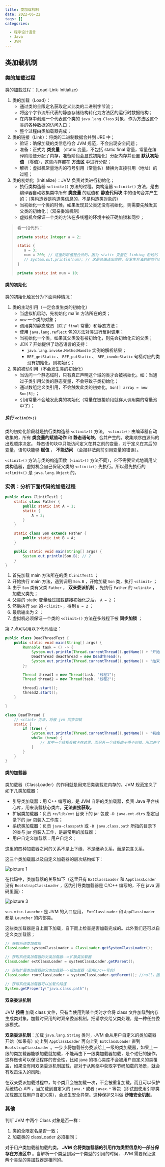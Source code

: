 ```yaml
---
title: 类加载机制
date: 2022-06-22
tags: []
categories:

  - 程序设计语言
  - Java
  - JVM
---
```


## 类加载机制

### 类的加载过程

类的加载过程：（Load-Link-Initialize）

1. 类的加载（Load）：
   - 通过类的全限定名获取定义此类的二进制字节流；
   - 将这个字节流所代表的静态存储结构转化为方法区的运行时数据结构；
   - 在内存中创建一个代表这个类的 `java.lang.Class` 对象，作为方法区这个类的各种数据的访问入口；
   - 整个过程由类加载器完成；
2. 类的链接（Link）：将类的二进制数据合并到 JRE 中；
   - 验证：确保加载的类信息符合 JVM 规范，不会出现安全问题；
   - 准备：正式为 **类变量** （static 变量，不包括 static final 常量，常量在编译阶段便分配了内存，准备阶段会显式初始化）分配内存并设置 **默认初始值** （零值），这些内存都在 **方法区** 中进行分配；
   - 解析：虚拟机常量池内的符号引用（常量名）替换为直接引用（地址）的过程；
3. 类的初始化（Initialize）：JVM 负责对类进行初始化；
   - 执行类构造器 `<clinit>()` 方法的过程。类构造器 `<clinit>()` 方法，是由编译器自动收集类中所有 **类变量** 的赋值和 **静态代码块** 中的语句合并产生的；（类构造器是构造类信息的，不是构造类对象的）
   - 当初始化一个类的时候，如果发现其父类还没有初始化，则需要先触发其父类的初始化；（双亲委派机制）
   - 虚拟机会保证一个类的方法在多线程的环境中被正确加锁和同步；

> 看一段代码：
>
> ```java
> private static Integer a = 2;
>
> static {
>    a = 3;
>    num = 200; // 这里的赋值是合法的，因为 static 变量在 linking 阶段的 prepare 就已经分配了内存并设置了初始默认值，所以这里的赋值是成功的
>    // System.out.println(num); // 这是会编译出错的，会发生非法的前向引用错误
> }
>
> private static int num = 10;
> ```

#### 类的初始化

类的初始化触发分为下面两种情况：

1. 类的主动引用（一定会发生类的初始化）
   - 当虚拟机启动，先初始化 ma`in 方法所在的类；
   - `new` 一个类的对象；
   - 调用类的静态成员（除了 `final` 常量）和静态方法；
   - 使用 `java.lang.reflect` 包的方法对类进行反射调用；
   - 当初始化一个类，如果其父类没有被初始化，则先会初始化它的父类；
   - JDK 7 开始提供了动态语言的支持：
     - `java.lang.invoke.MethodHandle` 实例的解析结果；
     - `REF_getStatic` 、 `REF_putStatic` 、 `REF_invokeStatic` 句柄对应的类没有初始化，则初始化；
2. 类的被动引用（不会发生类的初始化）
   - 当访问一个静态域时，只有真正声明这个域的类才会被初始化。如：当通过子类引用父类的静态变量，不会导致子类初始化；
   - 通过数组定义类引用，不会触发此类的初始化，`Son[] array = new Son[5];`；
   - 引用常量不会触发此类的初始化（常量在链接阶段就存入调用类的常量池中了）；

##### 执行 `<clinit>()`

类的初始化阶段就是执行类构造器 `<clinit>()` 方法。
`<clinit>()` 由编译器自动收集的，所有 **类变量的赋值动作** 和 **静态语句块**，合并产生的。收集顺序由源码的出现顺序决定。
静态语句块中只能访问定义在其之前的变量，对于定义在其后的变量，语句块能够 **赋值** ， **不能访问** （会报非法向前引用变量的错误）。

`<clinit>()` 方法与类的构造函数（`<init>()` 方法不同），它不需要显式地调用父类构造器，虚拟机会自己保证父类的 `<clinit>()` 先执行。所以最先执行的 `<clinit>()` 是 `java.lang.Object` 的。

### 实例：分析下面代码的加载过程

```JAVA
public class ClinitTest1 {
    static class Father {
        public static int A = 1;
        static {
            A = 2;
        }
    }

    static class Son extends Father {
        public static int B = A;
    }

    public static void main(String[] args) {
        System.out.println(Son.B); // 2
    }
}
```

1. 首先加载 main 方法所在的类 `ClinitTest1` ；
2. 开始执行 main 方法，遇到调用 `Son.B` ，开始加载 `Son` 类，执行 `<clinit>` ；
3. 由于 `Son` 类有父类 `Father` ， **双亲委派机制** ，先执行 `Father` 的 `<clinit>` ，加载父类先；
4. 父类的 static 变量经过加载链接初始化之后， `A = 2` ；
5. 然后执行 `Son` 的 `<clinit>` ，得到 `B = 2` ；
6. 最后输出为 2 ；
7. 虚拟机必须保证一个类的 `<clinit>()` 方法在多线程下被 **同步加锁** ；

第 7 点可以用以下代码验证：

```JAVA
public class DeadThreadTest {
    public static void main(String[] args) {
        Runnable task = () -> {
            System.out.println(Thread.currentThread().getName() + "开始");
            DeadThread deadThread = new DeadThread();
            System.out.println(Thread.currentThread().getName() + "结束");
        };

        Thread thread1 = new Thread(task, "线程1");
        Thread thread2 = new Thread(task, "线程2");

        thread1.start();
        thread2.start();
    }

}

class DeadThread {
    // <clint> 方法，将被 jvm 同步加锁
    static {
        if (true) {
            System.out.println(Thread.currentThread().getName() + "初始化 DeadThread");
            while (true) {
                // 其中一个线程会被卡在这里，而另外一个线程由于得不到锁，所以两个线程都无法输出结束
            }
        }
    }
}
```

#### 类的加载器

类加载器（ClassLoader）的作用就是用来把类装载进内存的。JVM 规范定义了如下几类加载器：

- 引导类加载器：用 C++ 编写的，是 JVM 自带的类加载器，负责 Java 平台核心库，用来装载核心类库。**无法直接获取。**
- 扩展类加载器：负责 `re/lib/ext` 目录下的 jar 包或 `-D java.ext.dirs` 指定目录下的 jar 包装入工作库；
- 系统类加载器：负责 `java-classpath` 或 `-D java.class.path` 所指的目录下的类与 jar 包装入工作，是最常用的加载器；
- 用户自定义加载器：用户自定义；

这里的四种加载器之间的关系不是上下级、不是继承关系，而是包含关系。

这三个类加载器以及自定义加载器的层次结构如下：

![picture 1](../../../../../assets/%E7%A8%8B%E5%BA%8F%E8%AE%BE%E8%AE%A1%E8%AF%AD%E8%A8%80/Java/JVM/%E7%B1%BB%E5%8A%A0%E8%BD%BD%E6%9C%BA%E5%88%B6/1e7913aabfc6dea0b525664d34a72b587b5c86f8dcb4faf8b0c37afa1fd6c636.png)  

在代码中，类加载器的关系如下（这里只有 `ExtClassLoader` 和 `AppClassLoader` 没有 `BootstrapClassLoader` ，因为引导类加载器是 C/C++ 编写的，不在 java 源码里面）：

![picture 3](../../../../../assets/%E7%A8%8B%E5%BA%8F%E8%AE%BE%E8%AE%A1%E8%AF%AD%E8%A8%80/Java/JVM/%E7%B1%BB%E5%8A%A0%E8%BD%BD%E6%9C%BA%E5%88%B6/efc7af539b9e0a1727f18660b82d54010482ddf1cdf9249f49a833132cc6cf9f.png)

`sun.misc.Launcher` 是 JVM 的入口应用， `ExtClassLoader` 和 `AppClassLoader` 都是 `Launcher` 的内部类。

这些类加载器是自上而下加载，自下而上检查是否加载完成的。此外我们还可以自定义类加载器；

```JAVA
// 获取系统类加载器
ClassLoader systemClassLoader = ClassLoader.getSystemClassLoader();

// 获取系统类加载器的父类加载器-->扩展类加载器
ClassLoader extClassLoader = systemClassLoader.getParent();

// 获取扩展类加载器的父类加载器-->根加载器（是用C/C++写的）
ClassLoader rootClassLoader = systemClassLoader.getParent(); //null，因为无法获取

// 获得系统类加载器可以加载的路径
System.getProperty("java.class.path");
```

#### 双亲委派机制

JVM **按需** 加载 class 文件，只有当使用到某个类时才会将 class 文件加载到内存生成类对象。加载时采用的时双亲委派机制，把请求交给父类处理，是一种任务委派模式。

**双亲委派机制**：加载 `java.lang.String` 类时，JVM 会从用户自定义的类加载器开始（如果有）向上到 `AppClassLoader` 再向上到 `ExtClassLoader` 直到 `BootstrapClassLoader` 。一步步将加载任务委派给上一级的类加载器，如果上一级的类加载器能够加载就加载，不能再由下一级类加载器加载，是个递归的操作。这样做也可以保证程序的安全性，比如 java 的核心类库不会被用户自定义的类覆盖，如果没有用双亲委派机制加载，那对于从网络中获取字节码加载的场景，就会有攻击注入的风险。

在双亲委派加载过程中，每个类只会被加载一次，不会被重复加载。而且可以保护系统核心 API ，当加载到自定义的 `java.*` 或者 `javax.*` 等包（即试图使用引导类加载器加载用户自定义类），会发生安全异常。这种保护又叫做 **沙箱安全机制**。

### 其他

判断 JVM 中两个 Class 对象是否一样：

1. 类的全限定名是否一致；
2. 加载类的 classLoader 必须相同；

对于用户类加载器加载的类， **JVM 会将类加载器的引用作为类型信息的一部分保存在方法区中** 。当解析一个类型到另一个类型的引用的时候， JVM 需要保证这两个类型的类加载器是相同的。
